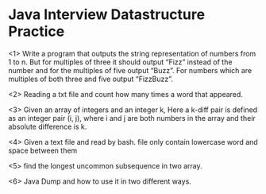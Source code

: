 # Java Interview Datastructure Practice

<1>
Write a program that outputs the string representation of numbers from 1 to n.
But for multiples of three it should output “Fizz” instead of the number and 
for the multiples of five output “Buzz”. For numbers which are multiples of both three and five output “FizzBuzz”.

<2>
Reading a txt file and count how many times a word that appeared.

<3>
  Given an array of integers and an integer k, Here a k-diff pair is defined as an integer pair (i, j), where i and j are both numbers in the array and their absolute difference is k.
  
<4> 
  Given a text file and read by bash. file only contain lowercase word and space between them
  
<5>
find the longest uncommon subsequence in two array.

<6> Java Dump and how to use it in two different ways.


